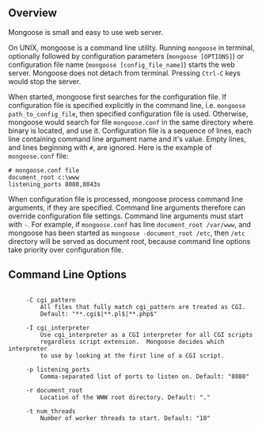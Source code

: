 Overview
--------

Mongoose is small and easy to use web server.

On UNIX, mongoose is a command line utility. Running `mongoose` in
terminal, optionally followed by configuration parameters
(`mongoose [OPTIONS]`) or configuration file name
(`mongoose [config_file_name]`) starts the
web server. Mongoose does not detach from terminal. Pressing `Ctrl-C` keys
would stop the server.

When started, mongoose first searches for the configuration file.
If configuration file is specified explicitly in the command line, i.e.
`mongoose path_to_config_file`, then specified configuration file is used.
Otherwise, mongoose would search for file `mongoose.conf` in the same directory
where binary is located, and use it.
Configuration file is a sequence of lines, each line containing
command line argument name and it's value. Empty lines, and lines beginning
with `#`, are ignored. Here is the example of `mongoose.conf` file:

    # mongoose.conf file
    document_root c:\www
    listening_ports 8080,8043s

When configuration file is processed, mongoose process command line arguments,
if they are specified. Command line arguments therefore can override
configuration file settings. Command line arguments must start with `-`.
For example, if `mongoose.conf` has line
`document_root /var/www`, and mongoose has been started as
`mongoose -document_root /etc`, then `/etc` directory will be served as
document root, because command line options take priority over
configuration file.

Command Line Options
--------------------
```

     -C cgi_pattern
         All files that fully match cgi_pattern are treated as CGI.
         Default: "**.cgi$|**.pl$|**.php$"

     -I cgi_interpreter
         Use cgi_interpreter as a CGI interpreter for all CGI scripts
         regardless script extension.  Mongoose decides which interpreter
         to use by looking at the first line of a CGI script.

     -p listening_ports
         Comma-separated list of ports to listen on. Default: "8080"

     -r document_root
         Location of the WWW root directory. Default: "."

     -t num_threads
         Number of worker threads to start. Default: "10"

```